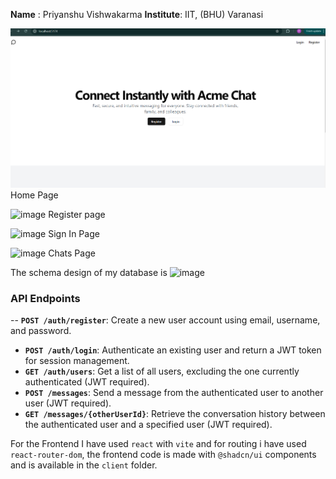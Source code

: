 **Name** : Priyanshu  Vishwakarma
**Institute**: IIT, (BHU) Varanasi



![alt text](image.png)
Home Page

 ![image](https://github.com/user-attachments/assets/35a5751c-7a94-491b-a53a-6e537adb5d2d)
Register page

 ![image](https://github.com/user-attachments/assets/31e8a58a-feef-4848-96d3-43a8c649f585)
Sign In Page

![image](https://github.com/user-attachments/assets/777ec5f2-a290-4755-8a42-458ef7a2c090)
Chats Page

The schema design of my database is 
![image](https://github.com/user-attachments/assets/e639029c-bf8c-4445-95cc-e70e23f470a4)


### API Endpoints

-- **`POST /auth/register`**: Create a new user account using email, username, and password.
- **`POST /auth/login`**: Authenticate an existing user and return a JWT token for session management.
- **`GET /auth/users`**: Get a list of all users, excluding the one currently authenticated (JWT required).
- **`POST /messages`**: Send a message from the authenticated user to another user (JWT required).
- **`GET /messages/{otherUserId}`**: Retrieve the conversation history between the authenticated user and a specified user (JWT required).

For the Frontend I have used `react` with `vite` and for routing i have used `react-router-dom`, the frontend code is made with `@shadcn/ui` components and is available in the `client` folder.
